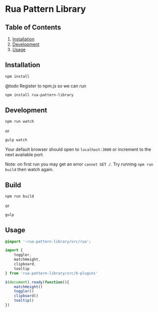 # Rua Pattern Library

## Table of Contents

  1. [Installation](#installation)
  1. [Development](#development)
  1. [Usage](#usage)

## Installation

````bash
npm install
````

@todo Register to npm.js so we can run

````bash
npm install rua-pattern-library
````

## Development

```bash
npm run watch
```
or
```bash
gulp watch
```
Your default browser should open to `localhost:3000` or increment to the next available port.

Note: on first run you may get an error `cannot GET /`.  Try running `npm run build` then watch again.

## Build

```bash
npm run build
```
or
```bash
gulp
```

## Usage

```scss
@import '~rua-pattern-library/src/rua';
```

```js
import {
    toggler,
    matchHeight,
    clipboard,
    tooltip
} from 'rua-pattern-library/src/9-plugins'

$(document).ready(function(){
    matchHeight()
    toggler()
    clipboard()
    tooltip()
})
```
